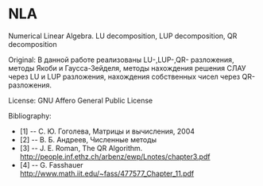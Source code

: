 # NLA
Numerical Linear Algebra. 
LU decomposition, LUP decomposition, QR decomposition

Original: 
В данной работе реализованы LU-,LUP-,QR- разложения, методы Якоби и Гаусса-Зейделя, методы нахождения решения СЛАУ через LU и LUP разложения, нахождения собственных чисел через QR-разложения. 

License: GNU Affero General Public License

Bibliography:
 * [1] -- С. Ю. Гоголева, Матрицы и вычисления, 2004
 * [2] -- В. Б. Андреев, Численные методы
 * [3] -- J. E. Roman, The QR Algorithm. http://people.inf.ethz.ch/arbenz/ewp/Lnotes/chapter3.pdf
 * [4] -- G. Fasshauer  http://www.math.iit.edu/~fass/477577_Chapter_11.pdf
